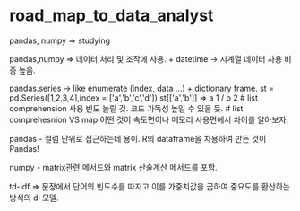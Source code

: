 # road_map_to_data_analyst


pandas, numpy => studying


pandas,numpy => 데이터 처리 및 조작에 사용. + datetime -> 시계열 데이터 사용 비중 높음.

pandas.series -> like enumerate (index, data ...)  +  dictionary frame.
                st = pd.Series([1,2,3,4],index = ['a','b','c','d'])
                st[['a','b']] => a 1 / b 2
                # list comprehension 사용 빈도 늘릴 것. 코드 가독성 높일 수 있을 듯.
                # list comprehesnion VS map 어떤 것이 속도면이나 메모리 사용면에서 차이를 알아보자.
                
                
pandas - 컬럼 단위로 접근하는데 용이. R의 dataframe을 차용하여 만든 것이 Pandas!

numpy - matrix관련 메서드와 matrix 산술계산 메서드를 포함.

td-idf => 문장에서 단어의 빈도수를 따지고 이를 가중치값을 곱하여 중요도를 환산하는 방식의 di 모델.

